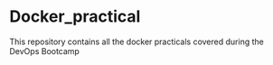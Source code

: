 # Docker_practical
This repository contains all the docker practicals covered during the DevOps Bootcamp
